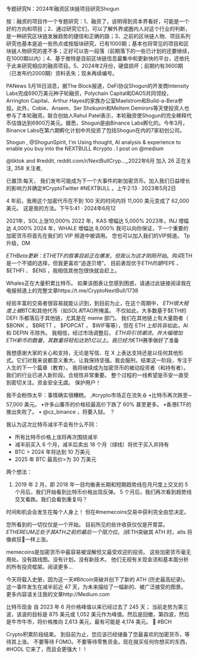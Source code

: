 专题研究N：2024年融资区块链项目研究Shogun


按：融资的项目作一个专题研究：1、融资了，说明得到资本界看好，可能是一个好的方向和项目；2、通过研究它们，可以了解外界或圈内人对这个行业的判断，是一种研究区块链发展趋势的捷径和正确的路；3、之前的区块链人物、项目系列研究也基本是追一些热点或按版块研究，已有1000期；基本也将常见的项目和区块链人物研究的差不多；正好可以告一段落（前期落下的一些已计划的还要继续，在1000期以内）；4、基于推特是目前区块链信息最集中和更新快的平台，还依托于此来研究相应的融资项目。5、2024年2月份，硬盘损坏；前期约有3600期（已发布约2000期）资料丢失；现未再续编号。


PANews 5月16日消息，据The Block报道，DeFi协议Shogun的开发商Intensity Labs完成690万美元种子轮融资，Polychain Capital和DAO5共同领投，Arrington Capital、Arthur Hayes的家族办公室Maelstrom和Build-a-Bera参投。此外，Cobie、Ansem、Ser Shokunin和Meltem Demirors等天使投资人也参与了本轮融资。联合创始人Rahul Patel表示，本轮融资使Shogun的完全稀释代币估值达到6900万美元。据悉，Shogun是由Binance Labs孵化的。今年3月，Binance Labs在第六期孵化计划中共投资了包括Shogun在内的7家初创公司。

Shogun
,
@ShogunSpirit,
I'm Using thought, AI analysis & experience to enable you buy into the NEXTBULL #crypto . I post on 
@medium
 
@tiktok
 and #reddit,
reddit.com/r/NextBullCryp…,,2022年6月 加入
26 正在关注,
358 关注者,


已置顶:每天，
我们发布可能成为下一个大事件的新加密货币。加入我们日益增长的影响力并确定#CryptoTwitter  #NEXTBULL 。上午2:13 · 2023年5月2日

4 年前，我用这个加密代币在不到 100 天的时间内将 11,000 美元变成了 62,000 美元。
这是我的方法。下午5:41 · 2024年6月12

2021年，SOL上涨10,000％
2022 年，KAS 增幅达 5,000%
2023年，INJ 增幅达 4,000%
2024 年，WHALE 增幅达 8,000%
我可以向你保证，下一个重要的加密货币将首先在我们的 VIP 频道中被调用。
您也可以加入我们的VIP频道。
Tp升级，DM

$ETH Beta 更新：
ETH ETF 的叙事目前正在爆发，但我认为这才刚刚开始。购买$ETH是一个不错的选择，但我更喜欢“追逐贝塔”。
目前表现优于$ETH的是$PEPE 、 $ETHFI 、 $ENS ，我相信其他包很快就会赶上。

Whales正在大量积累比特币。
如果该图表让您感到困惑，请通过此链接阅读我在电报频道上的完整文章https://t.me/CryptoNextBull/1738

经验丰富的交易者很容易就能认识到，到目前为止，在这个周期中， $ETH很大程度上被$BTC和其他代币（如$SOL和$TAO所掩盖。
不仅如此，大多数基于$ETH的 DEFI 币都落后于其他链，尤其是在 meme 部门。
我们在其他链上有大量跑者（ $BONK ， $BRETT ， $POPCAT ， $WIF等等），但在 ETH 上却并非如此，AI 和 DEPIN 币除外。
我相信，经过市场调整后， $ETH将引领潮流，并大幅增加 ETH 新币的数量，其数量将轻松达到 1 亿以上。
我已经为$ETH赛季做好了准备

我想感谢大家的关心和支持，无论是写信、在 X 上表达支持还是以任何其他形式。它们对我来说都意义重大，让我保持坚强。我会服刑，结束这一阶段，专注于人生的下一个篇章（教育）。
我将继续成为加密货币的被动投资者（和持有者）。我们的行业已进入新阶段。合规性非常重要。
整个过程的一线希望是币安一直受到密切关注。资金安全无虞。
保护用户！

我不会粉饰太平：事情确实很糟糕。
,#crypto市场正在流失🩸
•比特币再次跌至∼ 57,000 美元。
•许多山寨币的价格较最高价下跌了 60% 甚至更多。
•香港ETF的推出失败了。
• 
@cz_binance
 ，将要入狱。
？

我认为这次比特币减半不会有什么不同：
- 所有比特币价格上涨将再次围绕减半
- 减半前买入 6 个月，减半后卖出 18 个月（绿线）将优于买入并持有
- BTC > 2024 年将达到 10 万美元
- 2025 年 BTC 最高价>为 30 万美元

两个想法：
1. 2019 年 2 月，即 2018 年一目均衡表长期和短期趋势线在月尺度上交叉的 5 个月后，我们开始看到比特币价格出现反弹。
5 个月后，我们再次看到趋势线交叉看跌。我们会看到重复吗？

时间和机会会发生在每个人身上！
但在#memecoins交易中获利完全由您决定。

您所看到的一切仅仅是一个开始。
目前所见的些许收获仅仅是开胃菜。
$ETHEREUM 正处于其 ATH 之前的最后一个阻力位。
当$ETH突破其 ATH 时，alts 将像疯狂🚀一样上涨。

memecoins是加密货币中最容易被误解但又最受欢迎的投资。
这些加密货币毫无用处。没有路线图。没有计划。没有新技术。
他们无视有关现金流和基本面分析的所有投资框架。阅读更多...

今天将载入史册，因为这一天#Bitcoin突破并创下了新的 ATH (历史最高纪录)。
这一事件发生在减半前近 47 天，为未来描绘了一幅新的、被广泛接受的图景。
更多内容请关注我的文章http://Medium.com

比特币现金
自 2023 年 6 月价格峰值以来已经过去了 245 天；
当前走势为第三波，该波的目标是 875 美元或 1,052 美元作为峰值。然后是回撤，第四波，然后是牛市牛市，将价格推向 2,613 美元，最有可能是 4,174 美元。 🚀 #BCH

Crypto积累阶段结束。
到目前为止，您应该已经储备了您最喜欢的加密货币，等待其上涨。
不要等待 FOMO。不要等待零售资金。现在就买任何你想买的东西， #HODL
它来了，而且会更强大！！


